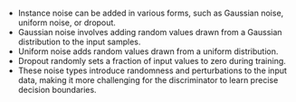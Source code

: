 - Instance noise can be added in various forms, such as Gaussian noise, uniform noise, or dropout.
- Gaussian noise involves adding random values drawn from a Gaussian distribution to the input samples.
- Uniform noise adds random values drawn from a uniform distribution.
- Dropout randomly sets a fraction of input values to zero during training.
- These noise types introduce randomness and perturbations to the input data, making it more challenging for the discriminator to learn precise decision boundaries.